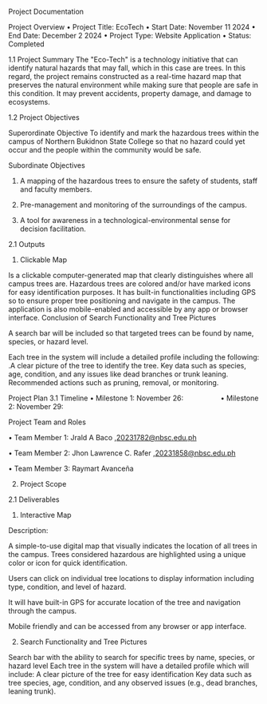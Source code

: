 Project Documentation

Project Overview 
• Project Title: EcoTech 
• Start Date: November 11 2024
• End Date: December 2 2024
• Project Type: Website Application 
• Status: Completed

1.1 Project Summary 
The "Eco-Tech" is a technology initiative that can identify natural hazards that may fall, which in this case are trees. In this regard, the project remains constructed as a real-time hazard map that preserves the natural environment while making sure that people are safe in this condition. It may prevent accidents, property damage, and damage to ecosystems. 

1.2 Project Objectives

Superordinate Objective
To identify and mark the hazardous trees within the campus of Northern Bukidnon State College so that no hazard could yet occur and the people within the community would be safe.

Subordinate Objectives

1. A mapping of the hazardous trees to ensure the safety of students, staff and faculty members.

2. Pre-management and monitoring of the surroundings of the campus.

3. A tool for awareness in a technological-environmental sense for decision facilitation.

2.1 Outputs

1. Clickable Map

Is a clickable computer-generated map that clearly distinguishes where all campus trees are.
Hazardous trees are colored and/or have marked icons for easy identification purposes.
It has built-in functionalities including GPS so to ensure proper tree positioning and navigate in the campus. The application is also mobile-enabled and accessible by any app or browser interface.
Conclusion of Search Functionality and Tree Pictures

A search bar will be included so that targeted trees can be found by name, species, or hazard level.

Each tree in the system will include a detailed profile including the following:
.A clear picture of the tree to identify the tree.
Key data such as species, age, condition, and any issues like dead branches or trunk leaning.
Recommended actions such as pruning, removal, or monitoring.

Project Plan 3.1 
Timeline • Milestone 1: November 26:
                  • Milestone 2: November 29:

Project Team and Roles 

• Team Member 1: Jrald A Baco ,20231782@nbsc.edu.ph 

• Team Member 2: Jhon Lawrence C. Rafer ,20231858@nbsc.edu.ph

• Team Member 3: Raymart Avanceña

2. Project Scope

2.1 Deliverables

1. Interactive Map

Description:

A simple-to-use digital map that visually indicates the location of all trees in the campus.
Trees considered hazardous are highlighted using a unique color or icon for quick identification.

Users can click on individual tree locations to display information including type, condition, and level of hazard.

It will have built-in GPS for accurate location of the tree and navigation through the campus.

Mobile friendly and can be accessed from any browser or app interface.

2. Search Functionality and Tree Pictures

Search bar with the ability to search for specific trees by name, species, or hazard level
Each tree in the system will have a detailed profile which will include:
A clear picture of the tree for easy identification
Key data such as tree species, age, condition, and any observed issues (e.g., dead branches, leaning trunk).




